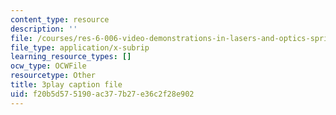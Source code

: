 ```yaml
---
content_type: resource
description: ''
file: /courses/res-6-006-video-demonstrations-in-lasers-and-optics-spring-2008/f20b5d575190ac377b27e36c2f28e902_mjwQTL6G8Fs.srt
file_type: application/x-subrip
learning_resource_types: []
ocw_type: OCWFile
resourcetype: Other
title: 3play caption file
uid: f20b5d57-5190-ac37-7b27-e36c2f28e902
---
```

